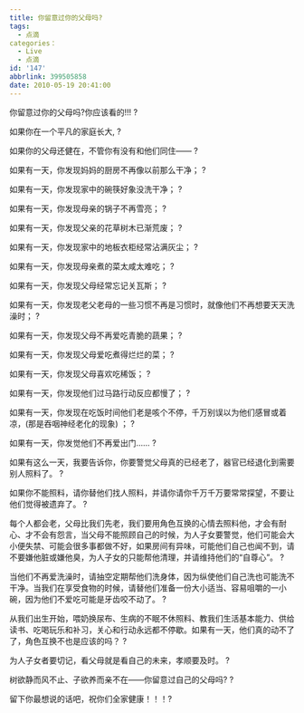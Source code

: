 ```yaml
---
title: 你留意过你的父母吗?
tags:
  - 点滴
categories：
  - Live
  - 点滴
id: '147'
abbrlink: 399505858
date: 2010-05-19 20:41:00
---
```


你留意过你的父母吗?你应该看的!!! ?

如果你在一个平凡的家庭长大, ?

如果你的父母还健在，不管你有没有和他们同住—— ?

如果有一天，你发现妈妈的厨房不再像以前那么干净； ?

如果有一天，你发现家中的碗筷好象没洗干净； ?

如果有一天，你发现母亲的锅子不再雪亮； ?

如果有一天，你发现父亲的花草树木已渐荒废； ?

如果有一天，你发现家中的地板衣柜经常沾满灰尘； ?

如果有一天，你发现母亲煮的菜太咸太难吃； ?

如果有一天，你发现父母经常忘记关瓦斯； ?

如果有一天，你发现老父老母的一些习惯不再是习惯时，就像他们不再想要天天洗澡时； ?

如果有一天，你发现父母不再爱吃青脆的蔬果； ?

如果有一天，你发现父母爱吃煮得烂烂的菜； ?

如果有一天，你发现父母喜欢吃稀饭； ?

如果有一天，你发现他们过马路行动反应都慢了； ?

如果有一天，你发现在吃饭时间他们老是咳个不停，千万别误以为他们感冒或着凉，(那是吞咽神经老化的现象) ； ?

如果有一天，你发觉他们不再爱出门…… ?

如果有这么一天，我要告诉你，你要警觉父母真的已经老了，器官已经退化到需要别人照料了。 ?

如果你不能照料，请你替他们找人照料，并请你请你千万千万要常常探望，不要让他们觉得被遗弃了。 ?

每个人都会老，父母比我们先老，我们要用角色互换的心情去照料他，才会有耐心、才不会有怨言，当父母不能照顾自己的时候，为人子女要警觉，他们可能会大小便失禁、可能会很多事都做不好，如果房间有异味，可能他们自己也闻不到，请不要嫌他脏或嫌他臭，为人子女的只能帮他清理，并请维持他们的“自尊心”。 ?

当他们不再爱洗澡时，请抽空定期帮他们洗身体，因为纵使他们自己洗也可能洗不干净。当我们在享受食物的时候，请替他们准备一份大小适当、容易咀嚼的一小碗，因为他们不爱吃可能是牙齿咬不动了。 ?

从我们出生开始，喂奶换尿布、生病的不眠不休照料、教我们生活基本能力、供给读书、吃喝玩乐和补习，关心和行动永远都不停歇。如果有一天，他们真的动不了了，角色互换不也是应该的吗？ ?

为人子女者要切记，看父母就是看自己的未来，孝顺要及时。 ?

树欲静而风不止、子欲养而亲不在——你留意过自己的父母吗? ?

留下你最想说的话吧，祝你们全家健康！！！?